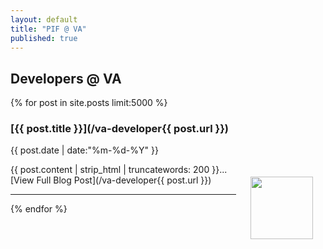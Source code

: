 ```yaml
---
layout: default
title: "PIF @ VA"
published: true
---
```


## Developers @ VA

{% for post in site.posts limit:5000 %}

### [{{ post.title }}](/va-developer{{ post.url }})

{{ post.date | date:"%m-%d-%Y" }}

<img src="{{ post.image }}" width="100" align="right" style="padding: 20px;" />
{{ post.content | strip_html | truncatewords: 200     }}...[View Full Blog Post](/va-developer{{ post.url }})    

- - -
{% endfor %}